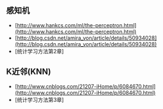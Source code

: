 ## 感知机
- [http://www.hankcs.com/ml/the-perceptron.html](http://www.hankcs.com/ml/the-perceptron.html)
- [http://blog.csdn.net/amira_von/article/details/50934028](http://blog.csdn.net/amira_von/article/details/50934028)
- [统计学习方法第2章]

## K近邻(KNN)
- [http://www.cnblogs.com/21207-iHome/p/6084670.html](http://www.cnblogs.com/21207-iHome/p/6084670.html)
- [统计学习方法第3章]
